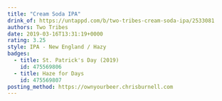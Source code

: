 ```yaml
---
title: "Cream Soda IPA"
drink_of: https://untappd.com/b/two-tribes-cream-soda-ipa/2533081
authors: Two Tribes
date: 2019-03-16T13:31:19+0000
rating: 3.25
style: IPA - New England / Hazy
badges:
  - title: St. Patrick's Day (2019)
    id: 475569806
  - title: Haze for Days
    id: 475569807
posting_method: https://ownyourbeer.chrisburnell.com
---
```

